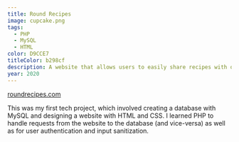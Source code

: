 ```yaml
---
title: Round Recipes
image: cupcake.png
tags:
  - PHP
  - MySQL
  - HTML
color: D9CCE7
titleColor: b298cf
description: A website that allows users to easily share recipes with others via unique links.
year: 2020
---
```


[roundrecipes.com](https://roundrecipes.com/)

This was my first tech project, which involved creating a database with MySQL and designing a website with HTML and CSS. I learned PHP to handle requests from the website to the database (and vice-versa) as well as for user authentication and input sanitization.